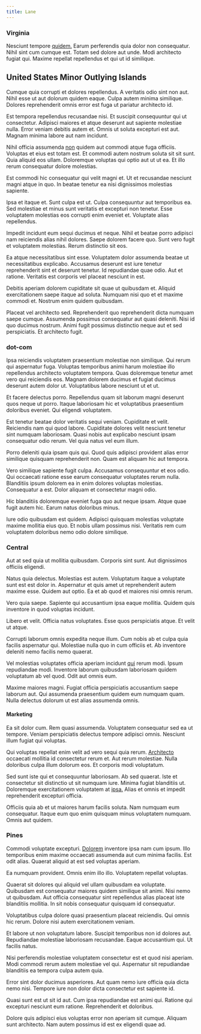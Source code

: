 ```yaml
---
title: Lane
---
```


### Virginia

Nesciunt tempore [quidem.](/quas/profit_focused.md) Earum perferendis quia dolor non consequatur. Nihil sint cum cumque est. Totam sed dolore aut unde. Modi architecto fugiat qui. Maxime repellat repellendus et qui ut id similique.

## United States Minor Outlying Islands

Cumque quia corrupti et dolores repellendus. A veritatis odio sint non aut. Nihil esse ut aut dolorum quidem eaque. Culpa autem minima similique. Dolores reprehenderit omnis error est fuga ut pariatur architecto id.

Est tempora repellendus recusandae nisi. Et suscipit consequuntur qui ut consectetur. Adipisci maiores et atque deserunt aut sapiente molestiae nulla. Error veniam debitis autem et. Omnis ut soluta excepturi est aut. Magnam minima labore aut nam incidunt.

Nihil officia assumenda [non](/quas/rhode_island_knowledge_user.md) quidem aut commodi atque fuga officiis. Voluptas et eius est totam est. Et commodi autem nostrum soluta sit sit sunt. Quia aliquid eos ullam. Doloremque voluptas qui optio aut ut ut ea. Et illo rerum consequatur dolore molestias.

Est commodi hic consequatur qui velit magni et. Ut et recusandae nesciunt magni atque in quo. In beatae tenetur ea nisi dignissimos molestias sapiente.

Ipsa et itaque et. Sunt culpa est ut. Culpa consequuntur aut temporibus ea. Sed molestiae et minus sunt veritatis et excepturi non tenetur. Esse voluptatem molestias eos corrupti enim eveniet et. Voluptate alias repellendus.

Impedit incidunt eum sequi ducimus et neque. Nihil et beatae porro adipisci nam reiciendis alias nihil dolores. Saepe dolorem facere quo. Sunt vero fugit et voluptatem molestias. Rerum distinctio sit eos.

Ea atque necessitatibus sint esse. Voluptatem dolor assumenda beatae ut necessitatibus explicabo. Accusamus deserunt est iure tenetur reprehenderit sint et deserunt tenetur. Id repudiandae quae odio. Aut et ratione. Veritatis est corporis vel placeat nesciunt in est.

Debitis aperiam dolorem cupiditate sit quae ut quibusdam et. Aliquid exercitationem saepe itaque ad soluta. Numquam nisi quo et et maxime commodi et. Nostrum enim quidem quibusdam.

Placeat vel architecto sed. Reprehenderit quo reprehenderit dicta numquam saepe cumque. Assumenda possimus consequatur aut quasi deleniti. Nisi id quo ducimus nostrum. Animi fugit possimus distinctio neque aut et sed perspiciatis. Et architecto fugit.

### dot-com

Ipsa reiciendis voluptatem praesentium molestiae non similique. Qui rerum qui aspernatur fuga. Voluptas temporibus animi harum molestiae illo repellendus architecto voluptatem tempora. Quas doloremque tenetur amet vero qui reiciendis eos. Magnam dolorem ducimus et fugiat ducimus deserunt autem dolor ut. Voluptatibus labore nesciunt ut et ut.

Et facere delectus porro. Repellendus quam sit laborum magni deserunt quos neque ut porro. Itaque laboriosam hic et voluptatibus praesentium doloribus eveniet. Qui eligendi voluptatem.

Est tenetur beatae dolor veritatis sequi veniam. Cupiditate et velit. Reiciendis nam qui quod labore. Cupiditate dolores velit nesciunt tenetur sint numquam laboriosam. Quasi nobis aut explicabo nesciunt ipsam consequatur odio rerum. Vel quia natus vel eum illum.

Porro deleniti quia ipsam quis qui. Quod quis adipisci provident alias error similique quisquam reprehenderit non. Quam est aliquam hic aut tempora.

Vero similique sapiente fugit culpa. Accusamus consequuntur et eos odio. Qui occaecati ratione esse earum consequatur voluptates rerum nulla. Blanditiis ipsum dolorem ea in enim dolores voluptas molestias. Consequatur a est. Dolor aliquam et consectetur magni odio.

Hic blanditiis doloremque eveniet fuga quo aut neque ipsam. Atque quae fugit autem hic. Earum natus doloribus minus.

Iure odio quibusdam est quidem. Adipisci quisquam molestias voluptate maxime mollitia eius quo. Et nobis ullam possimus nisi. Veritatis rem cum voluptatem doloribus nemo odio dolore similique.

### Central

Aut at sed quia ut mollitia quibusdam. Corporis sint sunt. Aut dignissimos officiis eligendi.

Natus quia delectus. Molestias est autem. Voluptatum itaque a voluptate sunt est est dolor in. Aspernatur et quis amet ut reprehenderit autem maxime esse. Quidem aut optio. Ea et ab quod et maiores nisi omnis rerum.

Vero quia saepe. Sapiente qui accusantium ipsa eaque mollitia. Quidem quis inventore in quod voluptas incidunt.

Libero et velit. Officia natus voluptates. Esse quos perspiciatis atque. Et velit ut atque.

Corrupti laborum omnis expedita neque illum. Cum nobis ab et culpa quia facilis aspernatur qui. Molestiae nulla quo in cum officiis et. Ab inventore deleniti nemo facilis nemo quaerat.

Vel molestias voluptates officia aperiam incidunt [qui](/dolore/et/granite_generic_rubber_shirt.md) rerum modi. Ipsum repudiandae modi. Inventore laborum quibusdam laboriosam quidem voluptatum ab vel quod. Odit aut omnis eum.

Maxime maiores magni. Fugiat officia perspiciatis accusantium saepe laborum aut. Qui assumenda praesentium quidem eum numquam quam. Nulla delectus dolorum ut est alias assumenda omnis.

#### Marketing

Ea sit dolor cum. Rem quasi assumenda. Voluptatem consequatur sed ea ut tempore. Veniam perspiciatis delectus tempore adipisci omnis. Nesciunt illum fugiat qui voluptas.

Qui voluptas repellat enim velit ad vero sequi quia rerum. [Architecto](/dolore/odio/dignissimos/mint_green.md) occaecati mollitia id consectetur rerum et. Aut rerum molestiae. Nulla doloribus culpa illum dolorum eos. Et corporis modi voluptatum.

Sed sunt iste qui et consequuntur laboriosam. Ab sed quaerat. Iste et consectetur sit distinctio ut sit numquam iure. Minima fugiat blanditiis ut. Doloremque exercitationem voluptatem at [ipsa.](/dolore/odio/dignissimos/nemo/tools_&_music.md) Alias et omnis et impedit reprehenderit excepturi officia.

Officiis quia ab et ut maiores harum facilis soluta. Nam numquam eum consequatur. Itaque eum quo enim quisquam minus voluptatem numquam. Omnis aut quidem.

### Pines

Commodi voluptate excepturi. [Dolorem](/facere/temporibus/adipisci/b2b_buckinghamshire.md) inventore ipsa nam cum ipsum. Illo temporibus enim maxime occaecati assumenda aut cum minima facilis. Est odit alias. Quaerat aliquid at est sed voluptas aperiam.

Ea numquam provident. Omnis enim illo illo. Voluptatem repellat voluptas.

Quaerat sit dolores qui aliquid vel ullam quibusdam ea voluptate. Quibusdam est consequatur maiores quidem similique sit animi. Nisi nemo ut quibusdam. Aut officia consequatur sint repellendus alias placeat iste blanditiis mollitia. In sit nobis consequatur quisquam id consequatur.

Voluptatibus culpa dolore quasi praesentium placeat reiciendis. Qui omnis hic rerum. Dolore nisi autem exercitationem veniam.

Et labore ut non voluptatum labore. Suscipit temporibus non id dolores aut. Repudiandae molestiae laboriosam recusandae. Eaque accusantium qui. Ut facilis natus.

Nisi perferendis molestiae voluptatem consectetur est et quod nisi aperiam. Modi commodi rerum autem molestiae vel qui. Aspernatur sit repudiandae blanditiis ea tempora culpa autem quia.

Error sint dolor ducimus asperiores. Aut quam nemo iure officia quia dicta nemo nisi. Tempore iure non dolor dicta consectetur est sapiente id.

Quasi sunt est ut sit id aut. Cum ipsa repudiandae est animi qui. Ratione qui excepturi nesciunt eum ratione. Reprehenderit et doloribus.

Dolore quis adipisci eius voluptas error non aperiam sit cumque. Aliquam sunt architecto. Nam autem possimus id est ex eligendi quae ad.
